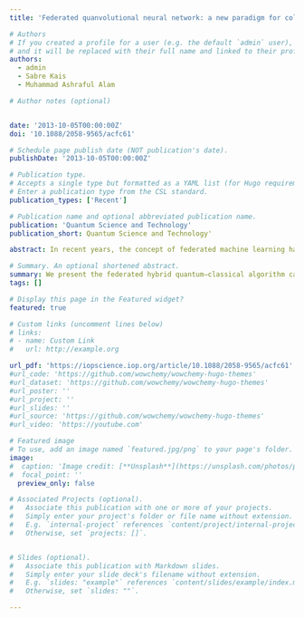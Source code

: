 ```yaml
---
title: 'Federated quanvolutional neural network: a new paradigm for collaborative quantum learning'

# Authors
# If you created a profile for a user (e.g. the default `admin` user), write the username (folder name) here
# and it will be replaced with their full name and linked to their profile.
authors:
  - admin
  - Sabre Kais
  - Muhammad Ashraful Alam

# Author notes (optional)


date: '2013-10-05T00:00:00Z'
doi: '10.1088/2058-9565/acfc61'

# Schedule page publish date (NOT publication's date).
publishDate: '2013-10-05T00:00:00Z'

# Publication type.
# Accepts a single type but formatted as a YAML list (for Hugo requirements).
# Enter a publication type from the CSL standard.
publication_types: ['Recent']

# Publication name and optional abbreviated publication name.
publication: 'Quantum Science and Technology'
publication_short: Quantum Science and Technology'

abstract: In recent years, the concept of federated machine learning has been actively driven by scientists to ease the privacy concerns of data owners. Currently, the combination of machine learning and quantum computing technologies is a hot industry topic and is positioned to be a major disruptor. It has become an effective new tool for reshaping several industries ranging from healthcare to finance. Data sharing poses a significant hurdle for large-scale machine learning in numerous industries. It is a natural goal to study the advanced quantum computing ecosystem, which will be comprised of heterogeneous federated resources. In this work, the problem of data governance and privacy is handled by developing a quantum federated learning approach, that can be efficiently executed on quantum hardware in the noisy intermediate-scale quantum era. We present the federated hybrid quantum–classical algorithm called a quanvolutional neural network with distributed training on different sites without exchanging data. The hybrid algorithm requires small quantum circuits to produce meaningful features for image classification tasks, which makes it ideal for near-term quantum computing. The primary goal of this work is to evaluate the potential benefits of hybrid quantum–classical and classical-quantum convolutional neural networks on non-independently and non-identically partitioned (Non-IID) and real-world data partitioned datasets among several healthcare institutions/clients. We investigated the performance of a collaborative quanvolutional neural network on two medical machine learning datasets, COVID-19 and MedNIST. Extensive experiments are carried out to validate the robustness and feasibility of the proposed quantum federated learning framework. Our findings demonstrate a decrease of 2%–39% times in necessary communication rounds compared to the federated stochastic gradient descent approach. The hybrid federated framework maintained a high classification testing accuracy and generalizability, even in scenarios where the medical data is unevenly distributed among clients.

# Summary. An optional shortened abstract.
summary: We present the federated hybrid quantum–classical algorithm called a quanvolutional neural network with distributed training on different sites without exchanging data. The hybrid algorithm requires small quantum circuits to produce meaningful features for image classification tasks, which makes it ideal for near-term quantum computing. The primary goal of this work is to evaluate the potential benefits of hybrid quantum–classical and classical-quantum convolutional neural networks on non-independently and non-identically partitioned (Non-IID) and real-world data partitioned datasets among several healthcare institutions/clients.
tags: []

# Display this page in the Featured widget?
featured: true

# Custom links (uncomment lines below)
# links:
# - name: Custom Link
#   url: http://example.org

url_pdf: 'https://iopscience.iop.org/article/10.1088/2058-9565/acfc61'
#url_code: 'https://github.com/wowchemy/wowchemy-hugo-themes'
#url_dataset: 'https://github.com/wowchemy/wowchemy-hugo-themes'
#url_poster: ''
#url_project: ''
#url_slides: ''
#url_source: 'https://github.com/wowchemy/wowchemy-hugo-themes'
#url_video: 'https://youtube.com'

# Featured image
# To use, add an image named `featured.jpg/png` to your page's folder.
image:
#  caption: 'Image credit: [**Unsplash**](https://unsplash.com/photos/pLCdAaMFLTE)'
#  focal_point: ''
  preview_only: false

# Associated Projects (optional).
#   Associate this publication with one or more of your projects.
#   Simply enter your project's folder or file name without extension.
#   E.g. `internal-project` references `content/project/internal-project/index.md`.
#   Otherwise, set `projects: []`.


# Slides (optional).
#   Associate this publication with Markdown slides.
#   Simply enter your slide deck's filename without extension.
#   E.g. `slides: "example"` references `content/slides/example/index.md`.
#   Otherwise, set `slides: ""`.

---
```



